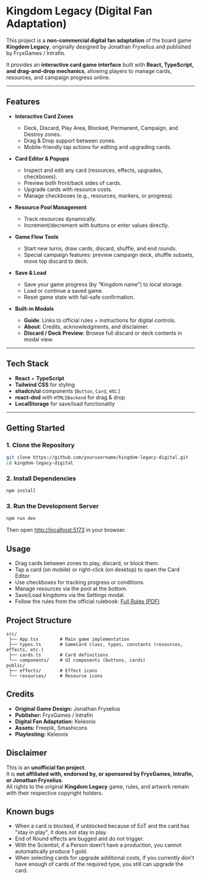 # Kingdom Legacy (Digital Fan Adaptation)

This project is a **non-commercial digital fan adaptation** of the board game **Kingdom Legacy**, originally designed by Jonathan Fryxelius and published by FryxGames / Intrafin.  

It provides an **interactive card game interface** built with **React, TypeScript, and drag-and-drop mechanics**, allowing players to manage cards, resources, and campaign progress online.

---

## Features

- **Interactive Card Zones**
  - Deck, Discard, Play Area, Blocked, Permanent, Campaign, and Destroy zones.
  - Drag & Drop support between zones.
  - Mobile-friendly tap actions for editing and upgrading cards.

- **Card Editor & Popups**
  - Inspect and edit any card (resources, effects, upgrades, checkboxes).
  - Preview both front/back sides of cards.
  - Upgrade cards with resource costs.
  - Manage checkboxes (e.g., resources, markers, or progress).

- **Resource Pool Management**
  - Track resources dynamically.
  - Increment/decrement with buttons or enter values directly.

- **Game Flow Tools**
  - Start new turns, draw cards, discard, shuffle, and end rounds.
  - Special campaign features: preview campaign deck, shuffle subsets, move top discard to deck.

- **Save & Load**
  - Save your game progress (by “Kingdom name”) to local storage.
  - Load or continue a saved game.
  - Reset game state with fail-safe confirmation.

- **Built-in Modals**
  - **Guide**: Links to official rules + instructions for digital controls.
  - **About**: Credits, acknowledgments, and disclaimer.
  - **Discard / Deck Preview**: Browse full discard or deck contents in modal view.

---

## Tech Stack

- **React** + **TypeScript**
- **Tailwind CSS** for styling
- **shadcn/ui** components (`Button`, `Card`, etc.)
- **react-dnd** with `HTML5Backend` for drag & drop
- **LocalStorage** for save/load functionality

---

## Getting Started

### 1. Clone the Repository

```bash
git clone https://github.com/yourusername/kingdom-legacy-digital.git
cd kingdom-legacy-digital
```

### 2. Install Dependencies

```bash
npm install
```

### 3. Run the Development Server

```bash
npm run dev
```

Then open [http://localhost:5173](http://localhost:5173) in your browser.

## Usage

- Drag cards between zones to play, discard, or block them.
- Tap a card (on mobile) or right-click (on desktop) to open the Card Editor.
- Use checkboxes for tracking progress or conditions.
- Manage resources via the pool at the bottom.
- Save/Load kingdoms via the Settings modal.
- Follow the rules from the official rulebook: [Full Rules (PDF)](https://fryxgames.se/wp-content/uploads/2023/12/FK-Rules-Small.pdf)

## Project Structure

    src/
     ├── App.tsx        # Main game implementation
     ├── types.ts       # GameCard class, types, constants (resources, effects, etc.)
     ├── cards.ts       # Card definitions
     └── components/    # UI components (buttons, cards)
    public/
     ├── effects/       # Effect icons
     └── resources/     # Resource icons

## Credits

- **Original Game Design:** Jonathan Fryxelius  
- **Publisher:** FryxGames / Intrafin  
- **Digital Fan Adaptation:** Keleonix  
- **Assets:** Freepik, Smashicons  
- **Playtesting:** Keleonix  

## Disclaimer

This is an **unofficial fan project**.  
It is **not affiliated with, endorsed by, or sponsored by FryxGames, Intrafin, or Jonathan Fryxelius**.  
All rights to the original **Kingdom Legacy** game, rules, and artwork remain with their respective copyright holders.

## Known bugs

- When a card is blocked, if unblocked because of EoT and the card has "stay in play", it does not stay in play.
- End of Round effects are bugged and do not trigger.
- With the Scientist, if a Person doen't have a production, you cannot automatically produce 1 gold.
- When selecting cards for upgrade additional costs, if you currently don't have enough of cards of the required type, you still can upgrade the card.
